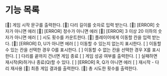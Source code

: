 # 기능 목록

[:deciduous_tree:] 게임 시작 문구를 출력한다.
[:deciduous_tree:] 다리 길이를 숫자로 입력 받는다.
    [:deciduous_tree:] [ERROR] 숫자가 아니면 에러
    [:deciduous_tree:] [ERROR] 정수가 아니면 에러
    [:deciduous_tree:] [ERROR] 3 이상 20 이하의 숫자가 아니면 에러
[ ] 시도 횟수를 카운트한다.
[:deciduous_tree:] 플레이어에게 이동할 칸을 입력 받는다.
    [:deciduous_tree:] [ERROR] D, U가 아니면 에러
[ ] 이동할 수 있는지 없는지 표시한다.
    [ ] 이동할 수 있는 칸을 선택한 경우 O를 표시한다.
    [ ] 이동할 수 없는 칸을 선택한 경우 X를 표시한다.
[ ] 다리를 끝까지 건너면 게임 종료
[ ] 게임 성공 여부를 출력한다.
[ ] 실패하면 재시작(R)하거나 종료(Q)할 수 있다.
    [ ] [ERROR] R, Q가 아니면 에러
[ ] 재시작 - 다리 재사용
[:deciduous_tree:] 최종 게임 결과를 출력한다.
[:deciduous_tree:] 총 시도한 횟수를 출력한다.